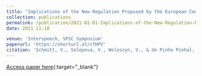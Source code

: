 ```yaml
---
title: "Implications of the New Regulation Proposed by the European Commission on Automatic Content Moderation"
collection: publications
permalink: /publication/2021-01-01-Implications-of-the-New-Regulation-Proposed-by-the-European-Commission-on-Automatic-Content-Moderation
date: 2021-11-10

venue: 'Interspeech, SPSC Symposium'
paperurl: 'https://shorturl.at/cfHPV'
citation: 'Schmitt, V., Solopova, V., Woloszyn, V., & de Pinho Pinhal, J. D. J. (2021). Implications of the New Regulation Proposed by the European Commission on Automatic Content Moderation. In Proc. 2021 ISCA Symposium on Security and Privacy in Speech Communication (pp. 47-51).'
---
```


[Access paper here](https://shorturl.at/cfHPV){:target="_blank"}
